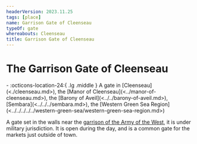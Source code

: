 ```yaml
---
headerVersion: 2023.11.25
tags: [place]
name: Garrison Gate of Cleenseau
typeOf: gate
whereabouts: Cleenseau
title: Garrison Gate of Cleenseau
---
```


# The Garrison Gate of Cleenseau
<div class="grid cards ext-narrow-margin ext-one-column" markdown>
-    :octicons-location-24:{ .lg .middle } A gate in [Cleenseau](<./cleenseau.md>), the [Manor of Cleenseau](<../manor-of-cleenseau.md>), the [Barony of Aveil](<../../barony-of-aveil.md>), [Sembara](<../../../sembara.md>), the [Western Green Sea Region](<../../../../../western-green-sea/western-green-sea-region.md>)  
</div>


A gate set in the walls near the [garrison of the Army of the West](<../../../../../../groups/sembaran-army/army-garrison-of-cleenseau.md>), it is under military jurisdiction. It is open during the day, and is a common gate for the markets just outside of town.